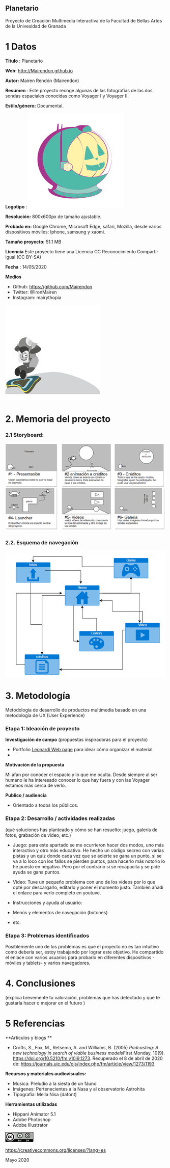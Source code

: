 ## Planetario

Proyecto de Creación Multimedia Interactiva de la  Facultad de Bellas Artes de la Univesidad de Granada


# 1 Datos 



**Titulo** : Planetario

**Web:**   http://Mairendon.github.io

**Autor:**  Mairen Rendón (Mairendon)

**Resumen** : Este proyecto recoge algunas de las fotografías de las dos sondas espaciales conocidas como Voyager I y Voyager II.

**Estilo/género:**  Documental.

**Logotipo** : 
![astropumking](https://github.com/Mairendon/Mairendon.github.io/blob/master/Logo.png)


**Resolución:** 800x600px de tamaño ajustable. 

**Probado en:**   Google Chrome, Microsoft Edge, safari, Mozilla, desde varios dispositivos móviles: Iphone, samsung y xaomi. 

**Tamaño proyecto:** 51.1 MB

**Licencia** Este proyecto tiene una Licencia CC Reconocimiento Compartir igual (CC BY-SA)

**Fecha** : 14/05/2020

**Medios** 
- Github: https://github.com/Mairendon
- Twitter: @IronMairen
- Instagram: mairythopia



![astro](https://github.com/Mairendon/Mairendon.github.io/blob/master/Ejemplo.png)

# 2. Memoria del proyecto 

### 2.1 Storyboard: 


![story](https://github.com/Mairendon/Mairendon.github.io/blob/master/Story.png)




### 2.2. Esquema de navegación 
![mao](https://github.com/Mairendon/Mairendon.github.io/blob/master/mapa.png)






# 3. Metodología

Metodología de desarrollo de productos multimedia basado en una metodología de UX (User Experience)



### Etapa 1: Ideación de proyecto

**Investigación de campo** (propuestas inspiradoras para el proyecto)

- Portfolio [Leonardi Web page](http://www.rleonardi.com/interactive-resume/) para idear cómo organizar el material
- 



**Motivación de la propuesta** 

Mi afan por conocer el espacio y lo que me oculta. Desde siempre al ser humano le ha interesado conocer lo que hay fuera y con las Voyager estamos más cerca de verlo.



**Publico / audiencia**

- Orientado a todos los públicos.




### Etapa 2: Desarrollo / actividades realizadas

(qué soluciones has planteado y cómo se han resuelto: juego, galería de fotos, grabación de video, etc.)

- Juego: para este apartado se me ocurrieron hacer dos modos, uno más interactivo y otro más educativo. He hecho un código secreo con varias pistas y un quiz donde cada vez que se acierte se gana un punto, si se va a lo loco con los fallos se pierden puntos, para hacerlo más notorio lo he puesto en negativo. Pero por el contrario si se recapacita y se pide ayuda se gana puntos. 

- Video: Tuve un pequeño problema con uno de los vídeos por lo que opté por descargarlo, editarlo y poner el momento justo. También añadí el enlace para verlo completo en youtuve. 

- Instrucciones y ayuda al usuario: 
- Menús y elementos de navegación (botones)
- etc.



### Etapa 3: Problemas identificados


Posiblemente uno de los problemas es que el proyecto no es tan intuitivo como debería ser, estoy trabajando por lograr este objetivo. He compartido el enlace con varios usuarios para probarlo en diferentes dispositivos -móviles y tablets- y varios navegadores. 



# 4. Conclusiones 

(explica brevemente tu valoración, problemas que has detectado y que te gustaría hacer o mejorar en el futuro )







# 5 Referencias 

**Artículos y blogs ** 

- Crofts, S., Fox, M., Retsema, A. and Williams, B. (2005) *Podcasting: A new technology in search of viable business models*First Monday, 10(9). https://doi.org/10.5210/fm.v10i9.1273. Recuperado el 8 de abril de 2020 de: https://journals.uic.edu/ojs/index.php/fm/article/view/1273/1193

**Recursos y materiales audiovisuales:**

* Musica: Preludio a la siesta de un fáuno  
* Imágenes: Pertenecientes a la Nasa y al observatorio Astrohita
* Tipografía: Mella Nisa (dafont)

**Herramientas utilizadas**

- Hippani Animator 5.1
- Adobe Photoshop
- Adobe Illustrator


![licencia](https://github.com/Mairendon/Mairendon.github.io/blob/master/licencia.png)

https://creativecommons.org/licenses/?lang=es

Mayo 2020

